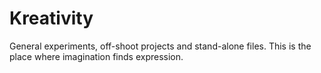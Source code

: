 # Kreativity
General experiments, off-shoot projects and stand-alone files. 
This is the place where imagination finds expression. 
